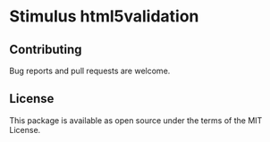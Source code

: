 # Stimulus html5validation

## Contributing

Bug reports and pull requests are welcome.

## License

This package is available as open source under the terms of the MIT License.
